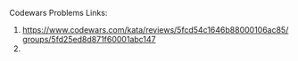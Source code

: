 Codewars Problems Links:
  1. https://www.codewars.com/kata/reviews/5fcd54c1646b88000106ac85/groups/5fd25ed8d871f60001abc147
  2. 
